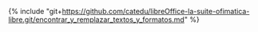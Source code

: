 {% include "git+https://github.com/catedu/libreOffice-la-suite-ofimatica-libre.git/encontrar_y_remplazar_textos_y_formatos.md" %}